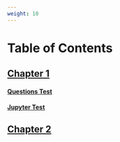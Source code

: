 ```yaml
---
weight: 10
---
```


# Table of Contents

## [Chapter 1](/docs/example/chapter-1/)
#### [Questions Test](/docs/example/chapter-1/Questions_Test/)
#### [Jupyter Test](/docs/example/chapter-1/Jupyter_Test/)
## [Chapter 2](/docs/example/chapter-2/)